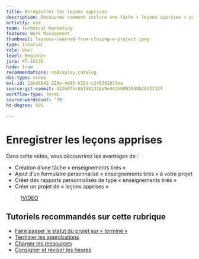 ```yaml
---
title: Enregistrer les leçons apprises
description: Découvrez comment inclure une tâche « leçons apprises » pour identifier ce qui s’est bien passé et ce qui peut être amélioré la prochaine fois.
activity: use
team: Technical Marketing
feature: Work Management
thumbnail: lessons-learned-from-closing-a-project.jpeg
type: Tutorial
role: User
level: Beginner
jira: KT-10135
hide: true
recommendations: noDisplay,catalog
doc-type: video
exl-id: 22ed8642-220e-4d45-b15d-c245391073ea
source-git-commit: 422b07bc6b1941316a9e441560929d9b2832232f
workflow-type: tm+mt
source-wordcount: '79'
ht-degree: 58%

---
```


# Enregistrer les leçons apprises

Dans cette vidéo, vous découvrirez les avantages de :

* Création d’une tâche « enseignements tirés »
* Ajout d’un formulaire personnalisé « enseignements tirés » à votre projet
* Créer des rapports personnalisés de type « enseignements tirés »
* Créer un projet de « leçons apprises »

>[!VIDEO](https://video.tv.adobe.com/v/3441012/?quality=12&learn=on)

## Tutoriels recommandés sur cette rubrique

* [Faire passer le statut du projet sur « terminé »](/help/manage-work/projects/change-the-project-status.md)
* [Terminer les approbations](/help/manage-work/close-a-project/complete-approvals.md)
* [Charger les ressources](/help/manage-work/close-a-project/upload-assets.md)
* [Consigner et réviser les heures](/help/manage-work/close-a-project/log-and-review-hours.md)
